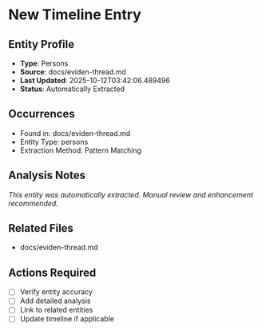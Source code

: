 # New Timeline Entry

## Entity Profile
- **Type**: Persons
- **Source**: docs/eviden-thread.md
- **Last Updated**: 2025-10-12T03:42:06.489496
- **Status**: Automatically Extracted

## Occurrences
- Found in: docs/eviden-thread.md
- Entity Type: persons
- Extraction Method: Pattern Matching

## Analysis Notes
*This entity was automatically extracted. Manual review and enhancement recommended.*

## Related Files
- docs/eviden-thread.md

## Actions Required
- [ ] Verify entity accuracy
- [ ] Add detailed analysis
- [ ] Link to related entities
- [ ] Update timeline if applicable
